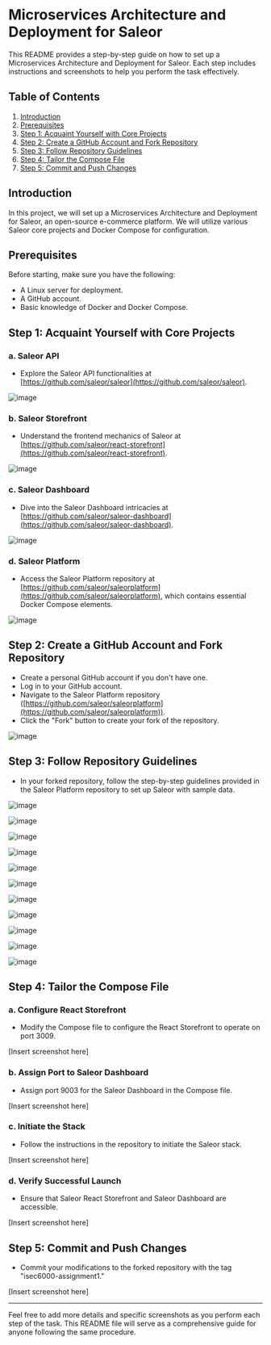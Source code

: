 # Microservices Architecture and Deployment for Saleor

This README provides a step-by-step guide on how to set up a Microservices Architecture and Deployment for Saleor. Each step includes instructions and screenshots to help you perform the task effectively.

## Table of Contents

1. [Introduction](#introduction)
2. [Prerequisites](#prerequisites)
3. [Step 1: Acquaint Yourself with Core Projects](#step-1-acquaint-yourself-with-core-projects)
4. [Step 2: Create a GitHub Account and Fork Repository](#step-2-create-a-github-account-and-fork-repository)
5. [Step 3: Follow Repository Guidelines](#step-3-follow-repository-guidelines)
6. [Step 4: Tailor the Compose File](#step-4-tailor-the-compose-file)
7. [Step 5: Commit and Push Changes](#step-5-commit-and-push-changes)

## Introduction

In this project, we will set up a Microservices Architecture and Deployment for Saleor, an open-source e-commerce platform. We will utilize various Saleor core projects and Docker Compose for configuration.

## Prerequisites

Before starting, make sure you have the following:

- A Linux server for deployment.
- A GitHub account.
- Basic knowledge of Docker and Docker Compose.

## Step 1: Acquaint Yourself with Core Projects

### a. Saleor API

- Explore the Saleor API functionalities at [https://github.com/saleor/saleor](https://github.com/saleor/saleor).

![image](https://github.com/amna74/isec6000-assignment1-task2/assets/64349999/71154e37-cacc-40fb-b84a-3a97467349ac)


### b. Saleor Storefront

- Understand the frontend mechanics of Saleor at [https://github.com/saleor/react-storefront](https://github.com/saleor/react-storefront).

![image](https://github.com/amna74/isec6000-assignment1-task2/assets/64349999/9e8d6e7f-b431-4ef4-b13d-43c8a2328e04)


### c. Saleor Dashboard

- Dive into the Saleor Dashboard intricacies at [https://github.com/saleor/saleor-dashboard](https://github.com/saleor/saleor-dashboard).

![image](https://github.com/amna74/isec6000-assignment1-task2/assets/64349999/44420aea-7cb8-4ce4-b736-de42f3099068)


### d. Saleor Platform

- Access the Saleor Platform repository at [https://github.com/saleor/saleorplatform](https://github.com/saleor/saleorplatform), which contains essential Docker Compose elements.

![image](https://github.com/amna74/isec6000-assignment1-task2/assets/64349999/3c1466f4-2b6c-4ff3-b1e6-f59833be4aec)


## Step 2: Create a GitHub Account and Fork Repository

- Create a personal GitHub account if you don't have one.
- Log in to your GitHub account.
- Navigate to the Saleor Platform repository ([https://github.com/saleor/saleorplatform](https://github.com/saleor/saleorplatform)).
- Click the "Fork" button to create your fork of the repository.

![image](https://github.com/amna74/isec6000-assignment1-task2/assets/64349999/f059f6cf-3661-4871-8b4a-9620e692dae5)


## Step 3: Follow Repository Guidelines

- In your forked repository, follow the step-by-step guidelines provided in the Saleor Platform repository to set up Saleor with sample data.

![image](https://github.com/amna74/isec6000-assignment1-task2/assets/64349999/e9c248d3-17e3-4daa-981f-96b021e06dcb)


![image](https://github.com/amna74/isec6000-assignment1-task2/assets/64349999/b765e0de-d1b3-4ea0-9576-a8e8fff4a9f0)

![image](https://github.com/amna74/isec6000-assignment1-task2/assets/64349999/2cdf25de-0c9a-41b8-8ae0-f0c140f65457)

![image](https://github.com/amna74/isec6000-assignment1-task2/assets/64349999/6e5880fe-e266-42e1-9fa0-a1a5b603f47a)

![image](https://github.com/amna74/isec6000-assignment1-task2/assets/64349999/81c7e572-14df-4059-bbf9-beab517baf57)

![image](https://github.com/amna74/isec6000-assignment1-task2/assets/64349999/25788662-3096-4b5e-8ddc-16cca06916cc)

![image](https://github.com/amna74/isec6000-assignment1-task2/assets/64349999/4a10c1a7-5719-41f9-bfd6-310bf0baa504)


![image](https://github.com/amna74/isec6000-assignment1-task2/assets/64349999/8e042ed4-2a36-4778-bad3-67a8be6992e1)

![image](https://github.com/amna74/isec6000-assignment1-task2/assets/64349999/91f9b6d9-73c5-459a-b9e9-de9fa826bbb8)

![image](https://github.com/amna74/isec6000-assignment1-task2/assets/64349999/6a7d9e86-804c-4661-9e00-8510420cd30a)

![image](https://github.com/amna74/isec6000-assignment1-task2/assets/64349999/29475c4c-abca-4bd2-9f20-627050a4070d)



## Step 4: Tailor the Compose File

### a. Configure React Storefront

- Modify the Compose file to configure the React Storefront to operate on port 3009.

[Insert screenshot here]

### b. Assign Port to Saleor Dashboard

- Assign port 9003 for the Saleor Dashboard in the Compose file.

[Insert screenshot here]

### c. Initiate the Stack

- Follow the instructions in the repository to initiate the Saleor stack.

[Insert screenshot here]

### d. Verify Successful Launch

- Ensure that Saleor React Storefront and Saleor Dashboard are accessible.

[Insert screenshot here]

## Step 5: Commit and Push Changes

- Commit your modifications to the forked repository with the tag "isec6000-assignment1."

[Insert screenshot here]

---

Feel free to add more details and specific screenshots as you perform each step of the task. This README file will serve as a comprehensive guide for anyone following the same procedure.
